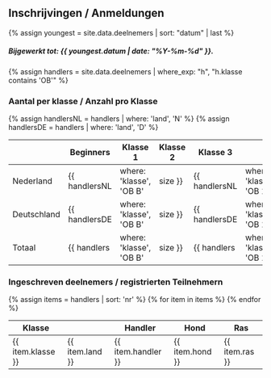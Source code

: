 ## Inschrijvingen / Anmeldungen

{% assign youngest = site.data.deelnemers | sort: "datum" | last %}

##### Bijgewerkt tot: {{ youngest.datum | date: "%Y-%m-%d" }}.

{% assign handlers = site.data.deelnemers | where_exp: "h", "h.klasse contains 'OB'" %}

### Aantal per klasse / Anzahl pro Klasse

{% assign handlersNL = handlers | where: 'land', 'N' %}
{% assign handlersDE = handlers | where: 'land', 'D' %}

|    | Beginners | Klasse 1 | Klasse 2 | Klasse 3 || Totaal |
| :-- | -- | -- | -- | -- |--| -- |
| Nederland   | {{ handlersNL | where: 'klasse', 'OB B' | size }} | {{ handlersNL | where: 'klasse', 'OB 1' | size }} | {{ handlersNL | where: 'klasse', 'OB 2' | size }} | {{ handlersNL | where: 'klasse', 'OB 3' | size }} || {{ handlers | where: 'land', 'N' | size }} |
| Deutschland | {{ handlersDE | where: 'klasse', 'OB B' | size }} | {{ handlersDE | where: 'klasse', 'OB 1' | size }} | {{ handlersDE | where: 'klasse', 'OB 2' | size }} | {{ handlersDE | where: 'klasse', 'OB 3' | size }} || {{ handlers | where: 'land', 'D' | size }} |
| Totaal      | {{ handlers | where: 'klasse', 'OB B' | size }} | {{ handlers | where: 'klasse', 'OB 1' | size }} | {{ handlers | where: 'klasse', 'OB 2' | size }} | {{ handlers | where: 'klasse', 'OB 3' | size }} || {{ handlers | size }} |

### Ingeschreven deelnemers / registrierten Teilnehmern

<table>
  <thead>
    <tr>
      <th>Klasse</th>
      <th></th>
      <th>Handler</th>
      <th>Hond</th>
      <th>Ras</th>
    </tr>
  </thead>
  <tbody>
{% assign items = handlers | sort: 'nr' %}
{% for item in items %}
    <tr align="left">
      <td>{{ item.klasse }}</td>
      <td>{{ item.land }}</td>
      <td>{{ item.handler }}</td>
      <td>{{ item.hond }}</td>
      <td>{{ item.ras }}</td>
    </tr>
{% endfor %}
  </tbody>
</table>

